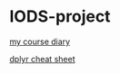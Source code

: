 # IODS-project
[my course diary](https://riikkahol.github.io/IODS-project/)

[dplyr cheat sheet](https://www.rstudio.com/wp-content/uploads/2015/02/data-wrangling-cheatsheet.pdf)